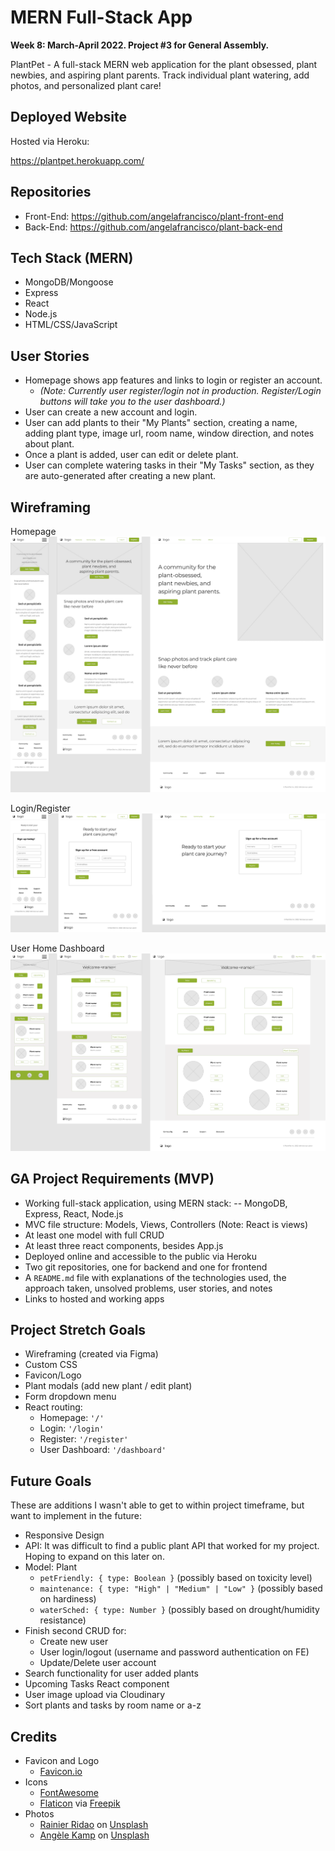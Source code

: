 # MERN Full-Stack App

**Week 8: March-April 2022. Project #3 for General Assembly.**

PlantPet - A full-stack MERN web application for the plant obsessed, plant newbies, and aspiring plant parents. Track individual plant watering, add photos, and personalized plant care!


## Deployed Website

Hosted via Heroku:

https://plantpet.herokuapp.com/


## Repositories
- Front-End: https://github.com/angelafrancisco/plant-front-end
- Back-End: https://github.com/angelafrancisco/plant-back-end


## Tech Stack (MERN)

- MongoDB/Mongoose
- Express
- React
- Node.js
- HTML/CSS/JavaScript


## User Stories

- Homepage shows app features and links to login or register an account. 
    - _(Note: Currently user register/login not in production. Register/Login buttons will take you to the user dashboard.)_
- User can create a new account and login.
- User can add plants to their "My Plants" section, creating a name, adding plant type, image url, room name, window direction, and notes about plant.
- Once a plant is added, user can edit or delete plant.
- User can complete watering tasks in their "My Tasks" section, as they are auto-generated after creating a new plant.


## Wireframing

Homepage
<img src="public/img/PlantPet App Wireframming_Home.png"/>


Login/Register
<img src="public/img/PlantPet App Wireframming_register.png"/>


User Home Dashboard
<img src="public/img/PlantPet App Wireframming_dashboard.png"/>


## GA Project Requirements (MVP)

- Working full-stack application, using MERN stack: 
    -- MongoDB, Express, React, Node.js
- MVC file structure: Models, Views, Controllers (Note: React is views)
- At least one model with full CRUD
- At least three react components, besides App.js
- Deployed online and accessible to the public via Heroku
- Two git repositories, one for backend and one for frontend
- A `README.md` file with explanations of the technologies used, the approach taken, unsolved problems, user stories, and notes
- Links to hosted and working apps

## Project Stretch Goals

- Wireframing (created via Figma)
- Custom CSS
- Favicon/Logo
- Plant modals (add new plant / edit plant)
- Form dropdown menu
- React routing:
    - Homepage: `'/'`
    - Login: `'/login'`
    - Register: `'/register'`
    - User Dashboard: `'/dashboard'`


## Future Goals
These are additions I wasn't able to get to within project timeframe, but want to implement in the future:

- Responsive Design
- API: It was difficult to find a public plant API that worked for my project. Hoping to expand on this later on.
- Model: Plant
    - `petFriendly: { type: Boolean }` (possibly based on toxicity level)
    - `maintenance: { type: "High" | "Medium" | "Low" }` (possibly based on hardiness)
    - `waterSched: { type: Number }` (possibly based on drought/humidity resistance)
- Finish second CRUD for:
    - Create new user
    - User login/logout (username and password authentication on FE)
    - Update/Delete user account
- Search functionality for user added plants
- Upcoming Tasks React component
- User image upload via Cloudinary
- Sort plants and tasks by room name or a-z


## Credits

- Favicon and Logo 
    - [Favicon.io](https://favicon.io/emoji-favicons/potted-plant)
- Icons 
    - [FontAwesome](https://fontawesome.com/icons)
    - [Flaticon](https://www.flaticon.com/) via [Freepik](https://www.freepik.com) 
- Photos 
    - [Rainier Ridao](https://unsplash.com/@rainierridao?utm_source=unsplash&utm_medium=referral&utm_content=creditCopyText) on [Unsplash](https://unsplash.com/?utm_source=unsplash&utm_medium=referral&utm_content=creditCopyText)
    - [Angèle Kamp](https://unsplash.com/@angelekamp?utm_source=unsplash&utm_medium=referral&utm_content=creditCopyText) on [Unsplash](https://unsplash.com/s/photos/plants?utm_source=unsplash&utm_medium=referral&utm_content=creditCopyText)